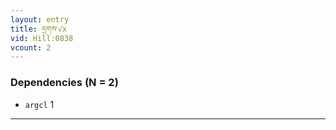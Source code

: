 ```yaml
---
layout: entry
title: དྲགས་√x
vid: Hill:0838
vcount: 2
---
```

### Dependencies (N = 2)
* `argcl` 1

---

